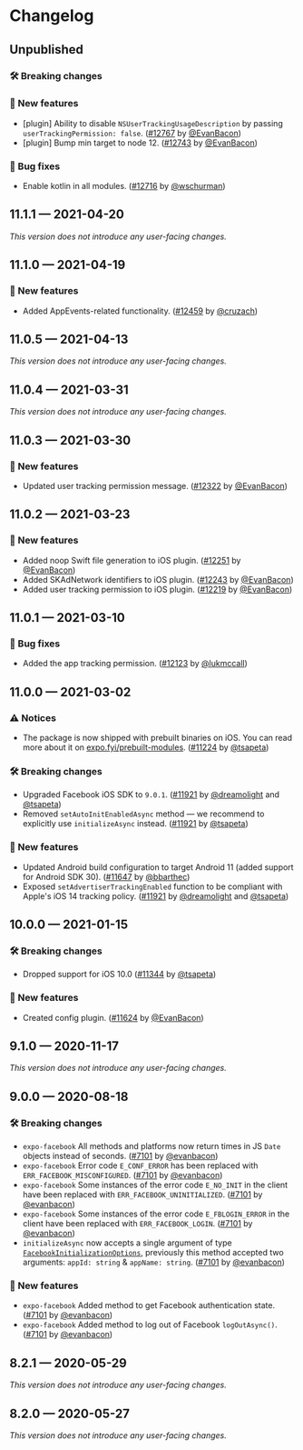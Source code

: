 # Changelog

## Unpublished

### 🛠 Breaking changes

### 🎉 New features

- [plugin] Ability to disable `NSUserTrackingUsageDescription` by passing `userTrackingPermission: false`. ([#12767](https://github.com/expo/expo/pull/12767) by [@EvanBacon](https://github.com/EvanBacon))
- [plugin] Bump min target to node 12. ([#12743](https://github.com/expo/expo/pull/12743) by [@EvanBacon](https://github.com/EvanBacon))

### 🐛 Bug fixes

- Enable kotlin in all modules. ([#12716](https://github.com/expo/expo/pull/12716) by [@wschurman](https://github.com/wschurman))

## 11.1.1 — 2021-04-20

_This version does not introduce any user-facing changes._

## 11.1.0 — 2021-04-19

### 🎉 New features

- Added AppEvents-related functionality. ([#12459](https://github.com/expo/expo/pull/12459) by [@cruzach](https://github.com/cruzach))

## 11.0.5 — 2021-04-13

_This version does not introduce any user-facing changes._

## 11.0.4 — 2021-03-31

_This version does not introduce any user-facing changes._

## 11.0.3 — 2021-03-30

### 🎉 New features

- Updated user tracking permission message. ([#12322](https://github.com/expo/expo/pull/12322) by [@EvanBacon](https://github.com/EvanBacon))

## 11.0.2 — 2021-03-23

### 🎉 New features

- Added noop Swift file generation to iOS plugin. ([#12251](https://github.com/expo/expo/pull/12251) by [@EvanBacon](https://github.com/EvanBacon))
- Added SKAdNetwork identifiers to iOS plugin. ([#12243](https://github.com/expo/expo/pull/12243) by [@EvanBacon](https://github.com/EvanBacon))
- Added user tracking permission to iOS plugin. ([#12219](https://github.com/expo/expo/pull/12219) by [@EvanBacon](https://github.com/EvanBacon))

## 11.0.1 — 2021-03-10

### 🐛 Bug fixes

- Added the app tracking permission. ([#12123](https://github.com/expo/expo/pull/12123) by [@lukmccall](https://github.com/lukmccall))

## 11.0.0 — 2021-03-02

### ⚠️ Notices

- The package is now shipped with prebuilt binaries on iOS. You can read more about it on [expo.fyi/prebuilt-modules](https://expo.fyi/prebuilt-modules). ([#11224](https://github.com/expo/expo/pull/11224) by [@tsapeta](https://github.com/tsapeta))

### 🛠 Breaking changes

- Upgraded Facebook iOS SDK to `9.0.1`. ([#11921](https://github.com/expo/expo/pull/11921) by [@dreamolight](https://github.com/dreamolight) and [@tsapeta](https://github.com/tsapeta))
- Removed `setAutoInitEnabledAsync` method — we recommend to explicitly use `initializeAsync` instead. ([#11921](https://github.com/expo/expo/pull/11921) by [@tsapeta](https://github.com/tsapeta))

### 🎉 New features

- Updated Android build configuration to target Android 11 (added support for Android SDK 30). ([#11647](https://github.com/expo/expo/pull/11647) by [@bbarthec](https://github.com/bbarthec))
- Exposed `setAdvertiserTrackingEnabled` function to be compliant with Apple's iOS 14 tracking policy. ([#11921](https://github.com/expo/expo/pull/11921) by [@dreamolight](https://github.com/dreamolight) and [@tsapeta](https://github.com/tsapeta))

## 10.0.0 — 2021-01-15

### 🛠 Breaking changes

- Dropped support for iOS 10.0 ([#11344](https://github.com/expo/expo/pull/11344) by [@tsapeta](https://github.com/tsapeta))

### 🎉 New features

- Created config plugin. ([#11624](https://github.com/expo/expo/pull/11624) by [@EvanBacon](https://github.com/EvanBacon))

## 9.1.0 — 2020-11-17

_This version does not introduce any user-facing changes._

## 9.0.0 — 2020-08-18

### 🛠 Breaking changes

- `expo-facebook` All methods and platforms now return times in JS `Date` objects instead of seconds. ([#7101](https://github.com/expo/expo/pull/7101) by [@evanbacon](https://github.com/evanbacon))
- `expo-facebook` Error code `E_CONF_ERROR` has been replaced with `ERR_FACEBOOK_MISCONFIGURED`. ([#7101](https://github.com/expo/expo/pull/7101) by [@evanbacon](https://github.com/evanbacon))
- `expo-facebook` Some instances of the error code `E_NO_INIT` in the client have been replaced with `ERR_FACEBOOK_UNINITIALIZED`. ([#7101](https://github.com/expo/expo/pull/7101) by [@evanbacon](https://github.com/evanbacon))
- `expo-facebook` Some instances of the error code `E_FBLOGIN_ERROR` in the client have been replaced with `ERR_FACEBOOK_LOGIN`. ([#7101](https://github.com/expo/expo/pull/7101) by [@evanbacon](https://github.com/evanbacon))
- `initializeAsync` now accepts a single argument of type [`FacebookInitializationOptions`](https://github.com/expo/expo/blob/master/docs/pages/versions/unversioned/sdk/facebook.md#login-options), previously this method accepted two arguments: `appId: string` & `appName: string`. ([#7101](https://github.com/expo/expo/pull/7101) by [@evanbacon](https://github.com/evanbacon))

### 🎉 New features

- `expo-facebook` Added method to get Facebook authentication state. ([#7101](https://github.com/expo/expo/pull/7101) by [@evanbacon](https://github.com/evanbacon))
- `expo-facebook` Added method to log out of Facebook `logOutAsync()`. ([#7101](https://github.com/expo/expo/pull/7101) by [@evanbacon](https://github.com/evanbacon))

## 8.2.1 — 2020-05-29

_This version does not introduce any user-facing changes._

## 8.2.0 — 2020-05-27

_This version does not introduce any user-facing changes._
